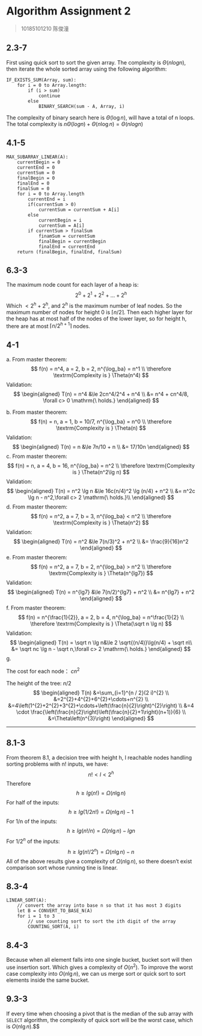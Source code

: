 # Algorithm Assignment 2

> 10185101210 陈俊潼

## 2.3-7

First using quick sort to sort the given array. The complexity is $\Theta(nlogn)$, then iterate the whole sorted array using the following algorithm:

```pseudocode
IF_EXISTS_SUM(Array, sum):
    for i = 0 to Array.length:
        if (i > sum)
            continue
        else
            BINARY_SEARCH(sum - A, Array, i)

```

The complexity of binary search here is $\Theta(\log n)$, will have a total of n loops. The total complexity is $n\Theta(log n) + \Theta(n\log n) = \Theta(n log n)$

## 4.1-5

```pseudocode
MAX_SUBARRAY_LINEAR(A):
    currentBegin = 0
    currentEnd = 0
    currentSum = 0
    finalBegin = 0
    finalEnd = 0
    finalSum = 0
    for i = 0 to Array.length
        currentEnd = i
        if(currentSum > 0)
            currentSum = currentSum + A[i]
        else
            currentBegin = i
            currentSum = A[i]
        if currentSum > finalSum
            finamSum = currentSum
            finalBegin = currentBegin
            finalEnd = currentEnd
    return (finalBegin, finalEnd, finalSum)
```

## 6.3-3

The maximum node count for each layer of a heap is:
$$
2^0 + 2^1 + 2^2 + ... + 2^h
$$
Which $\lt 2^{h} + 2^h$, and $2^h$ is the maximum number of leaf nodes. So the maximum number of nodes for height 0 is $\lceil n / 2 \rceil$. Then each higher layer for the heap has at most half of the nodes of the lower layer, so for height h, there are at most $\lceil n/2^{h+1} \rceil$ nodes.

## 4-1

a. From master theorem:
$$
f(n) = n^4, a = 2, b = 2, n^{\log_ba} = n^1 \\
\therefore \textrm{Complexity is } \Theta(n^4)
$$
Validation:
$$
\begin{aligned}
T(n) = n^4 &\le 2cn^4/2^4 + n^4 \\
&= n^4 + cn^4/8, \forall c> 0 \mathrm{\ holds.}
\end{aligned}
$$


b. From master theorem:
$$
f(n) = n, a = 1, b = 10/7, n^{\log_ba} = n^0 \\
\therefore \textrm{Complexity is } \Theta(n)
$$
Validation:
$$
\begin{aligned}
T(n) = n &\le 7n/10 + n \\
&= 17/10n
\end{aligned}
$$
c. From master theorem:
$$
f(n) = n, a = 4, b = 16, n^{\log_ba} = n^2 \\
\therefore \textrm{Complexity is } \Theta(n^2\lg n)
$$
Validation:
$$
\begin{aligned}
T(n) = n^2 \lg n &\le 16c(n/4)^2 \lg (n/4) + n^2 \\
&= n^2c \lg n - n^2,\forall c> 2 \mathrm{\ holds.}\\
\end{aligned}
$$
d. From master theorem:
$$
f(n) = n^2, a = 7, b = 3, n^{\log_ba} < n^2 \\
\therefore \textrm{Complexity is } \Theta(n^2)
$$
Validation:
$$
\begin{aligned}
T(n) = n^2 &\le 7(n/3)^2 + n^2 \\
&= \frac{9}{16}n^2
\end{aligned}
$$
e. From master theorem:
$$
f(n) = n^2, a = 7, b = 2, n^{\log_ba} > n^2 \\
\therefore \textrm{Complexity is } \Theta(n^{lg7})
$$
Validation:
$$
\begin{aligned}
T(n) = n^{lg7} &\le 7(n/2)^{lg7} + n^2 \\
&= n^{lg7} + n^2
\end{aligned}
$$
f. From master theorem:
$$
f(n) = n^{\frac{1}{2}}, a = 2, b = 4, n^{\log_ba} = n^\frac{1}{2} \\
\therefore \textrm{Complexity is } \Theta(\sqrt n \lg n)
$$
Validation:
$$
\begin{aligned}
T(n) = \sqrt n \lg n&\le 2 \sqrt{(n/4)}\lg(n/4) + \sqrt n\\
&= \sqrt nc \lg n - \sqrt n,\forall c> 2 \mathrm{\ holds.}
\end{aligned}
$$
g. 

The cost for each node： $cn^2$

The height of the tree: $n/2$
$$
\begin{aligned}
T(n) &=\sum_{i=1}^{n / 2}(2 i)^{2} \\
&=2^{2}+4^{2}+6^{2}+\cdots+n^{2} \\
&=4\left(1^{2}+2^{2}+3^{2}+\cdots+\left(\frac{n}{2}\right)^{2}\right) \\
&=4 \cdot \frac{\left(\frac{n}{2}\right)\left(\frac{n}{2}+1\right)(n+1)}{6} \\
&=\Theta\left(n^{3}\right)
\end{aligned}
$$

---

## 8.1-3

From theorem 8.1, a decision tree with height h, l reachable nodes handling sorting problems with n! inputs, we have:
$$
n! < l < 2^h
$$
Therefore
$$
h \ge lg(n!) = \Omega(n\lg n)
$$
For half of the inputs:
$$
h \ge lg(1/2n!) = \Omega(n\lg n) - 1
$$
For 1/n of the inputs:
$$
h \ge lg(n!/n) = \Omega(n\lg n) - lgn
$$
For $1/2^n$ of the inputs:
$$
h \ge lg(n!/2^n) = \Omega(n\lg n) - n
$$
All of the above results give a complexity of $\Omega(n\lg n)$, so there doesn’t exist comparison sort whose running tine is linear.

## 8.3-4

```pseudocode
LINEAR_SORT(A):
	// convert the array into base n so that it has most 3 digits
	let B = CONVERT_TO_BASE_N(A)
	for i = 1 to 3
		// use counting sort to sort the ith digit of the array
		COUNTING_SORT(A, i)
```



## 8.4-3

Because when all element falls into one single bucket, bucket sort will then use insertion sort. Which gives a complexity of $O(n^2)$. To improve the worst case complexity into $O(n \lg n)$, we can us merge sort or quick sort to sort elements inside the same bucket.

## 9.3-3

If every time when choosing a pivot  that is the median of the sub array with `SELECT` algorithm, the complexity of quick sort will be the worst case, which is $O(n\lg n)$.$$